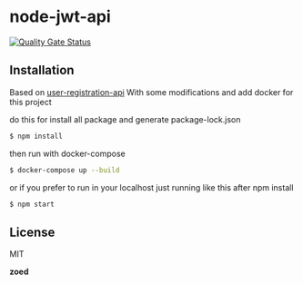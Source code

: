 #  node-jwt-api

[![Quality Gate Status](https://sonarcloud.io/api/project_badges/measure?project=zoedaemon_node-jwt-api&metric=alert_status)](https://sonarcloud.io/dashboard?id=zoedaemon_node-jwt-api)

## Installation
Based on [user-registration-api](https://github.com/fatukunda/user-registration-api)
With some modifications and add docker for this project 

do this for install all package and generate package-lock.json
```sh
$ npm install
```
then run with docker-compose
```sh
$ docker-compose up --build
``` 

or if you prefer to run in your localhost just running like this
after npm install
```sh
$ npm start
```

License
----
MIT

**zoed**

[//]: # (These are reference links used in the body of this note and get stripped out when the markdown processor does its job. There is no need to format nicely because it shouldn't be seen. Thanks SO - http://stackoverflow.com/questions/4823468/store-comments-in-markdown-syntax)
